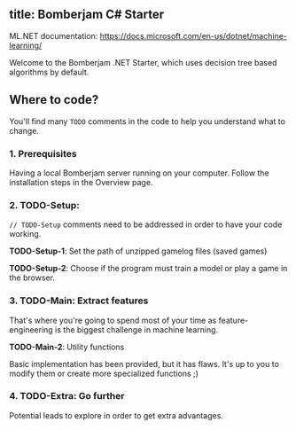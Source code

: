 title: Bomberjam C# Starter
---

ML.NET documentation: https://docs.microsoft.com/en-us/dotnet/machine-learning/

Welcome to the Bomberjam .NET Starter, which uses decision tree based algorithms by default.

## Where to code?

You'll find many `TODO` comments in the code to help you understand what to change.

### 1. Prerequisites

Having a local Bomberjam server running on your computer. Follow the installation steps in the Overview page.

### 2. TODO-Setup: 

`// TODO-Setup` comments need to be addressed in order to have your code working.

**TODO-Setup-1**: Set the path of unzipped gamelog files (saved games)

**TODO-Setup-2**: Choose if the program must train a model or play a game in the browser.

### 3. TODO-Main: Extract features

That's where you're going to spend most of your time as feature-engineering is the biggest challenge in machine learning.

**TODO-Main-2**: Utility functions

Basic implementation has been provided, but it has flaws. It's up to you to modify them or create more specialized functions ;)

### 4. TODO-Extra: Go further

Potential leads to explore in order to get extra advantages.
